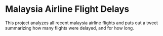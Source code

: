 # Malaysia Airline Flight Delays

This project analyzes all recent malaysia airline flights and puts out a tweet summarizing how many flights were delayed, and for how long.